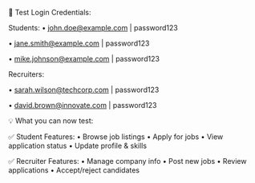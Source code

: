 🔐 Test Login Credentials:

Students:
•  john.doe@example.com | password123

•  jane.smith@example.com | password123

•  mike.johnson@example.com | password123


Recruiters:

•  sarah.wilson@techcorp.com | password123

•  david.brown@innovate.com | password123


💡 What you can now test:


✅ Student Features:
•  Browse job listings
•  Apply for jobs
•  View application status
•  Update profile & skills

✅ Recruiter Features:
•  Manage company info
•  Post new jobs
•  Review applications
•  Accept/reject candidates
